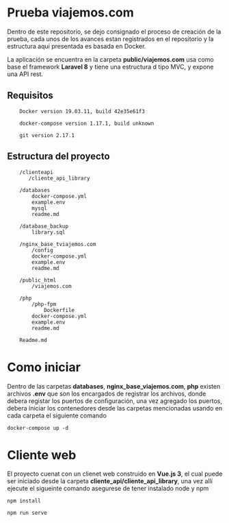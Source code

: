 # Prueba viajemos.com

Dentro de este repositorio, se dejo consignado el proceso de creación de la prueba, cada unos de los avances estan registrados en el repositorio y la estructura aqui presentada es basada en Docker.

La aplicación se encuentra en la carpeta **public/viajemos.com** usa como base el framework **Laravel 8** y tiene una estructura  d tipo MVC, y expone una API rest.

## Requisitos 

        Docker version 19.03.11, build 42e35e61f3
        
        docker-compose version 1.17.1, build unknown

        git version 2.17.1

## Estructura del proyecto

        /clienteapi 
           /cliente_api_library
        
        /databases 
            docker-compose.yml 
            example.env 
            mysql 
            readme.md

        /database_backup 
            library.sql

        /nginx_base_tviajemos.com
            /config 
            docker-compose.yml 
            example.env 
            readme.md 

        /public_html
            /viajemos.com

        /php
            /php-fpm 
                Dockerfile
            docker-compose.yml 
            example.env 
            readme.md

        Readme.md

# Como iniciar 

Dentro de las carpetas **databases**, **nginx_base_viajemos.com**, **php** existen archivos **.env** que son los encargados de registrar los archivos, donde debera registar los puertos de configuración, una vez agregado los puertos, debera iniciar los contenedores desde las carpetas mencionadas usando en cada carpeta el siguiente comando 

    docker-compose up -d 

# Cliente web

El proyecto cuenat con un clienet web construido en **Vue.js 3**, el cual puede ser iniciado desde la carpeta **cliente_api/cliente_api_library**, una vez allí ejecute el sigueinte comando asegurese de tener instalado node y npm

    npm install

    npm run serve


